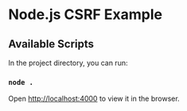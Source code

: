# Node.js CSRF Example

## Available Scripts

In the project directory, you can run:

### `node .`

Open [http://localhost:4000](http://localhost:4000) to view it in the browser.
